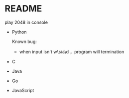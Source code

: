 # README

play 2048 in console

- Python

  Known bug:

  - when input isn't w\s\a\d ，program will termination

- C
- Java
- Go
- JavaScript


